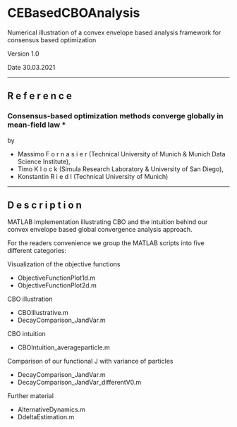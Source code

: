 # CEBasedCBOAnalysis
Numerical illustration of a convex envelope based analysis framework for consensus based optimization

Version 1.0

Date 30.03.2021

------

## R e f e r e n c e

### Consensus-based optimization methods converge globally in mean-field law *

by

- Massimo  F o r n a s i e r  (Technical University of Munich & Munich Data Science Institute), 
- Timo  K l o c k  (Simula Research Laboratory & University of San Diego),
- Konstantin  R i e d l  (Technical University of Munich)

------

## D e s c r i p t i o n

MATLAB implementation illustrating CBO and the intuition behind our convex
envelope based global convergence analysis approach.

For the readers convenience we group the MATLAB scripts into five different
categories:

Visualization of the objective functions
- ObjectiveFunctionPlot1d.m
- ObjectiveFunctionPlot2d.m

CBO illustration
- CBOIllustrative.m
- DecayComparison_JandVar.m

CBO intuition
- CBOIntuition_averageparticle.m

Comparison of our functional J with variance of particles
- DecayComparison_JandVar.m
- DecayComparison_JandVar_differentV0.m

Further material
- AlternativeDynamics.m
- DdeltaEstimation.m
